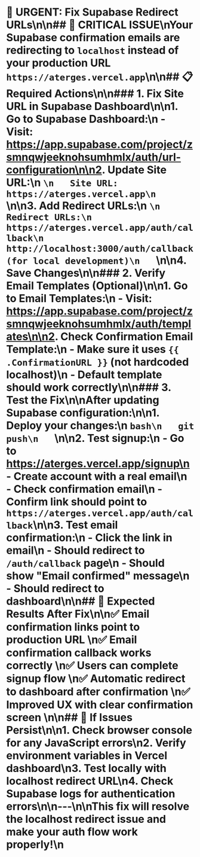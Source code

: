 # 🔧 URGENT: Fix Supabase Redirect URLs\n\n## 🚨 **CRITICAL ISSUE**\nYour Supabase confirmation emails are redirecting to `localhost` instead of your production URL `https://aterges.vercel.app`\n\n## 📋 **Required Actions**\n\n### **1. Fix Site URL in Supabase Dashboard**\n\n1. **Go to Supabase Dashboard:**\n   - Visit: https://app.supabase.com/project/zsmnqwjeeknohsumhmlx/auth/url-configuration\n\n2. **Update Site URL:**\n   ```\n   Site URL: https://aterges.vercel.app\n   ```\n\n3. **Add Redirect URLs:**\n   ```\n   Redirect URLs:\n   https://aterges.vercel.app/auth/callback\n   http://localhost:3000/auth/callback  (for local development)\n   ```\n\n4. **Save Changes**\n\n### **2. Verify Email Templates (Optional)**\n\n1. **Go to Email Templates:**\n   - Visit: https://app.supabase.com/project/zsmnqwjeeknohsumhmlx/auth/templates\n\n2. **Check Confirmation Email Template:**\n   - Make sure it uses `{{ .ConfirmationURL }}` (not hardcoded localhost)\n   - Default template should work correctly\n\n### **3. Test the Fix**\n\nAfter updating Supabase configuration:\n\n1. **Deploy your changes:**\n   ```bash\n   git push\n   ```\n\n2. **Test signup:**\n   - Go to https://aterges.vercel.app/signup\n   - Create account with a real email\n   - Check confirmation email\n   - Confirm link should point to `https://aterges.vercel.app/auth/callback`\n\n3. **Test email confirmation:**\n   - Click the link in email\n   - Should redirect to `/auth/callback` page\n   - Should show \"Email confirmed\" message\n   - Should redirect to dashboard\n\n## 🎯 **Expected Results After Fix**\n\n✅ **Email confirmation links point to production URL**  \n✅ **Email confirmation callback works correctly**  \n✅ **Users can complete signup flow**  \n✅ **Automatic redirect to dashboard after confirmation**  \n✅ **Improved UX with clear confirmation screen**  \n\n## 🐛 **If Issues Persist**\n\n1. **Check browser console** for any JavaScript errors\n2. **Verify environment variables** in Vercel dashboard\n3. **Test locally** with localhost redirect URL\n4. **Check Supabase logs** for authentication errors\n\n---\n\n**This fix will resolve the localhost redirect issue and make your auth flow work properly!**\n